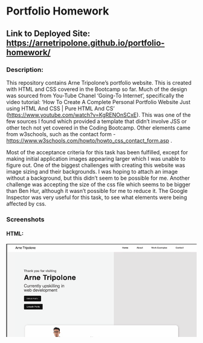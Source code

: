 # Portfolio Homework

## Link to Deployed Site: https://arnetripolone.github.io/portfolio-homework/

### Description:
This repository contains Arne Tripolone’s portfolio website. This is created with HTML and CSS covered in the Bootcamp so far. 
Much of the design was sourced from You-Tube Chanel ‘Going-To Internet’, specifically the video tutorial: ‘How To Create A Complete Personal Portfolio Website Just using HTML And CSS | Pure HTML And CS’ (https://www.youtube.com/watch?v=KgRENOnSCxE). 
This was one of the few sources I found which provided a template that didn’t involve JSS or other tech not yet covered in the Coding Bootcamp. 
Other elements came from w3schools, such as the contact form - https://www.w3schools.com/howto/howto_css_contact_form.asp . 

Most of the acceptance criteria for this task has been fulfilled, except for making initial application images appearing larger which I was unable to figure out. 
One of the biggest challenges with creating this website was image sizing and their backgrounds. 
I was hoping to attach an image without a background, but this didn’t seem to be possible for me. 
Another challenge was accepting the size of the css file which seems to be bigger than Ben Hur, although it wasn’t possible for me to reduce it. The Google Inspector was very useful for this task, to see what elements were being affected by css.

### Screenshots
#### HTML:
![](images/portfolio_homework.gif)
